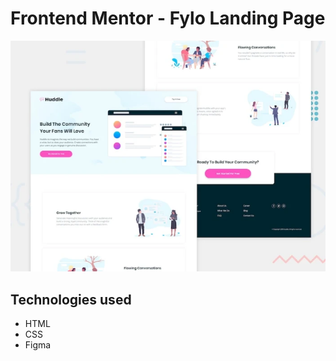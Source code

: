 # Frontend Mentor - Fylo Landing Page
![](design/template.webp)

## Technologies used
* HTML
* CSS
* Figma